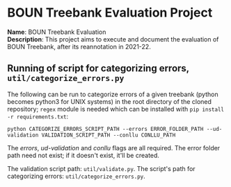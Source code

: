 # BOUN Treebank Evaluation Project

**Name**: BOUN Treebank Evaluation  
**Description**: This project aims to execute and document the evaluation of BOUN Treebank, after its reannotation in 2021-22.

## Running of script for categorizing errors, `util/categorize_errors.py`

The following can be run to categorize errors of a given treebank (python becomes python3 for UNIX systems) in the root directory of the cloned repository; `regex` module is needed which can be installed with `pip install -r requirements.txt`:

```
python CATEGORIZE_ERRORS_SCRIPT_PATH --errors ERROR_FOLDER_PATH --ud-validation VALIDATION_SCRIPT_PATH --conllu CONLLU_PATH
```

The _errors_, _ud-validation_ and _conllu_ flags are all required. The error folder path need not exist; if it doesn't exist, it'll be created.

The validation script path: `util/validate.py`. The script's path for categorizing errors: `util/categorize_errors.py`.

